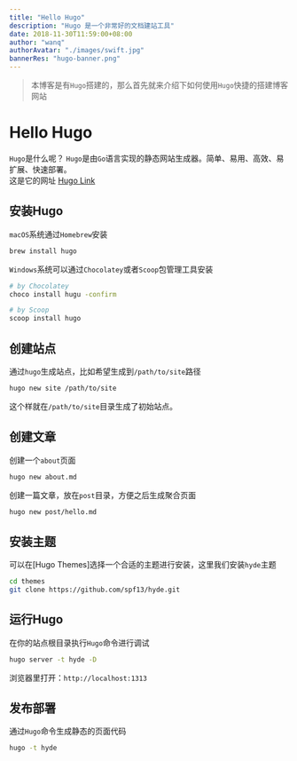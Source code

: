 ```yaml
---
title: "Hello Hugo"
description: "Hugo 是一个非常好的文档建站工具"
date: 2018-11-30T11:59:00+08:00
author: "wanq"
authorAvatar: "./images/swift.jpg"
bannerRes: "hugo-banner.png"
---
```


> 本博客是有`Hugo`搭建的，那么首先就来介绍下如何使用`Hugo`快捷的搭建博客网站

# Hello Hugo

`Hugo`是什么呢？
`Hugo`是由`Go`语言实现的静态网站生成器。简单、易用、高效、易扩展、快速部署。  
这是它的网址 [Hugo Link](https://gohugo.io/)
<!--more-->

## 安装Hugo

`macOS`系统通过`Homebrew`安装
```bash
brew install hugo
```

`Windows`系统可以通过`Chocolatey`或者`Scoop`包管理工具安装
```bash
# by Chocolatey
choco install hugu -confirm

# by Scoop
scoop install hugo
```

## 创建站点
通过`hugo`生成站点，比如希望生成到`/path/to/site`路径
```bash
hugo new site /path/to/site
```

这个样就在`/path/to/site`目录生成了初始站点。

## 创建文章
创建一个`about`页面
```bash
hugo new about.md
```

创建一篇文章，放在`post`目录，方便之后生成聚合页面
```bash
hugo new post/hello.md
```

## 安装主题
可以在[Hugo Themes]选择一个合适的主题进行安装，这里我们安装`hyde`主题
```bash
cd themes
git clone https://github.com/spf13/hyde.git
```

## 运行Hugo
在你的站点根目录执行`Hugo`命令进行调试
```bash
hugo server -t hyde -D
```

浏览器里打开：`http://localhost:1313`

## 发布部署
通过`Hugo`命令生成静态的页面代码
```bash
hugo -t hyde
```


